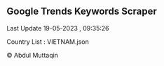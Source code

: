 

## Google Trends Keywords Scraper 
 
Last Update 19-05-2023 , 09:35:26

Country List :
VIETNAM.json



© Abdul Muttaqin 
